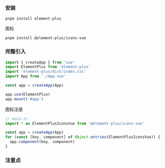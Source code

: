 ### 安装

```shell
pnpm install element-plus
```

图标

```shell
pnpm install @element-plus/icons-vue
```

### 完整引入

```js
import { createApp } from 'vue'
import ElementPlus from 'element-plus'
import 'element-plus/dist/index.css'
import App from './App.vue'

const app = createApp(App)

app.use(ElementPlus)
app.mount('#app')
```

图标注册

```js
// main.ts
import * as ElementPlusIconsVue from '@element-plus/icons-vue'

const app = createApp(App)
for (const [key, component] of Object.entries(ElementPlusIconsVue)) {
  app.component(key, component)
}
```

### 注意点

